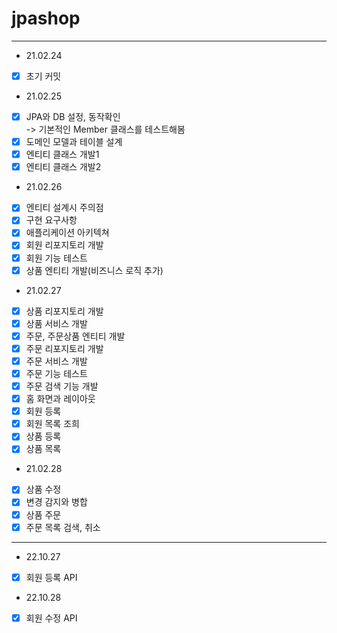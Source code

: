 # jpashop

---------

- 21.02.24
- [x] 초기 커밋  
- 21.02.25  
- [x] JPA와 DB 설정, 동작확인  
-> 기본적인 Member 클래스를 테스트해봄
- [x] 도메인 모델과 테이블 설계
- [x] 엔티티 클래스 개발1
- [x] 엔티티 클래스 개발2
- 21.02.26
- [x] 엔티티 설계시 주의점
- [x] 구현 요구사항
- [x] 애플리케이션 아키텍쳐
- [x] 회원 리포지토리 개발
- [x] 회원 기능 테스트
- [x] 상품 엔티티 개발(비즈니스 로직 추가)
- 21.02.27
- [x] 상품 리포지토리 개발
- [x] 상품 서비스 개발
- [x] 주문, 주문상품 엔티티 개발
- [x] 주문 리포지토리 개발
- [x] 주문 서비스 개발
- [x] 주문 기능 테스트
- [x] 주문 검색 기능 개발
- [x] 홈 화면과 레이아웃
- [x] 회원 등록
- [x] 회원 목록 조희
- [x] 상품 등록
- [x] 상품 목록
- 21.02.28
- [x] 상품 수정
- [x] 변경 감지와 병합
- [x] 상품 주문
- [x] 주문 목록 검색, 취소

---

- 22.10.27
- [x] 회원 등록 API
- 22.10.28
- [x] 회원 수정 API